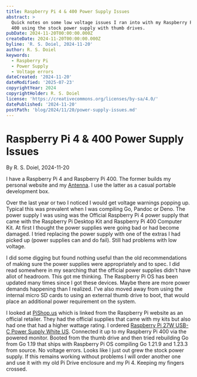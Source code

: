 ```yaml
---
title: Raspberry Pi 4 & 400 Power Supply Issues
abstract: >
  Quick notes on some low voltage issues I ran into with my Raspberry Pi 4 and
  400 using the stock power supply with thumb drives.
pubDate: 2024-11-20T00:00:00.000Z
createDate: 2024-11-20T00:00:00.000Z
byline: 'R. S. Doiel, 2024-11-20'
author: R. S. Doiel
keywords:
  - Raspberry Pi
  - Power Supply
  - Voltage errors
dateCreated: '2024-11-20'
dateModified: '2025-07-23'
copyrightYear: 2024
copyrightHolder: R. S. Doiel
license: 'https://creativecommons.org/licenses/by-sa/4.0/'
datePublished: '2024-11-20'
postPath: 'blog/2024/11/20/power-supply-issues.md'
---
```


# Raspberry Pi 4 & 400 Power Supply Issues

By R. S. Doiel, 2024-11-20

I have a Raspberry Pi 4 and Raspberry Pi 400. The former builds my personal website and my [Antenna](https://rsdoiel.github.io/antenna). I use the latter as a casual portable development box.

Over the last year or two I noticed I would get voltage warnings popping up. Typical this was prevalent when I was compiling Go, Pandoc or Deno. The power supply I was using was the Official Raspberry Pi 4 power supply that came with the Raspberry Pi Desktop Kit and Raspberry Pi 400 Computer Kit.  At first I thought the power supplies were going bad or had become damaged.  I tried replacing the power supply with one of the extras I had picked up (power supplies can and do fail). Still had problems with low voltage.

I did some digging but found nothing useful than the old recommendations of making sure the power supplies were appropriately and to spec. I did read somewhere in my searching that the official power supplies didn't have allot of headroom. This got me thinking.  The Raspberry Pi OS has been updated many times since I got these devices. Maybe there are more power demands happening than I realized.  I've also moved away from using the internal micro SD cards to using an external thumb drive to boot, that would place an additional power requirement on the system.

I looked at [PiShop.us](https://www.pishop.us) which is linked from the Raspberry Pi website as an official retailer.  They had the official supplies that came with my kits but also had one that had a higher wattage rating. I ordered [Raspberry Pi 27W USB-C Power Supply White US](https://www.pishop.us/product/raspberry-pi-27w-usb-c-power-supply-white-us/). Connected it up to my Raspberry Pi 400 via the powered monitor. Booted from the thumb drive and then tried rebuilding Go from Go 1.19 that ships with Raspberry Pi OS compiling Go 1.21.9 and 1.23.3 from source. No voltage errors.  Looks like I just out grew the stock power supply.  If this remains working without problems I will order another one and use it with my old Pi Drive enclosure and my Pi 4. Keeping my fingers crossed.
